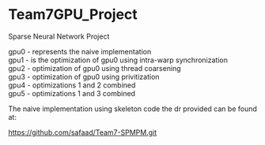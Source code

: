 # Team7GPU_Project
Sparse Neural Network Project

gpu0 - represents the naive implementation<br>
gpu1 - is the optimization of gpu0 using intra-warp synchronization<br>
gpu2 - optimization of gpu0 using thread coarsening<br>
gpu3 - optimization of gpu0 using privitization<br>
gpu4 - optimizations 1 and 2 combined<br>
gpu5 - optimizations 1 and 3 combined<br>


The naive implementation using skeleton code the dr provided can be found at:<br>

https://github.com/safaad/Team7-SPMPM.git
